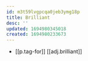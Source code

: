 ```yaml
---
id: m3t59lvgpcqa0jeb3ymg18p
title: Brilliant
desc: ''
updated: 1694980345018
created: 1694980233673
---
```


- [[p.tag-for]] [[adj.brilliant]]